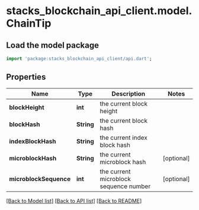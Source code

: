 # stacks_blockchain_api_client.model.ChainTip

## Load the model package
```dart
import 'package:stacks_blockchain_api_client/api.dart';
```

## Properties
Name | Type | Description | Notes
------------ | ------------- | ------------- | -------------
**blockHeight** | **int** | the current block height | 
**blockHash** | **String** | the current block hash | 
**indexBlockHash** | **String** | the current index block hash | 
**microblockHash** | **String** | the current microblock hash | [optional] 
**microblockSequence** | **int** | the current microblock sequence number | [optional] 

[[Back to Model list]](../README.md#documentation-for-models) [[Back to API list]](../README.md#documentation-for-api-endpoints) [[Back to README]](../README.md)


